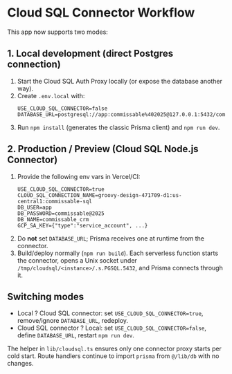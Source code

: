 # Cloud SQL Connector Workflow

This app now supports two modes:

## 1. Local development (direct Postgres connection)

1. Start the Cloud SQL Auth Proxy locally (or expose the database another way).
2. Create `.env.local` with:
   ```env
   USE_CLOUD_SQL_CONNECTOR=false
   DATABASE_URL=postgresql://app:commissable%402025@127.0.0.1:5432/commissable_crm
   ```
3. Run `npm install` (generates the classic Prisma client) and `npm run dev`.

## 2. Production / Preview (Cloud SQL Node.js Connector)

1. Provide the following env vars in Vercel/CI:
   ```env
   USE_CLOUD_SQL_CONNECTOR=true
   CLOUD_SQL_CONNECTION_NAME=groovy-design-471709-d1:us-central1:commissable-sql
   DB_USER=app
   DB_PASSWORD=commissable@2025
   DB_NAME=commissable_crm
   GCP_SA_KEY={"type":"service_account", ...}
   ```
2. Do **not** set `DATABASE_URL`; Prisma receives one at runtime from the connector.
3. Build/deploy normally (`npm run build`). Each serverless function starts the connector, opens a Unix socket under `/tmp/cloudsql/<instance>/.s.PGSQL.5432`, and Prisma connects through it.

## Switching modes

- Local ? Cloud SQL connector: set `USE_CLOUD_SQL_CONNECTOR=true`, remove/ignore `DATABASE_URL`, redeploy.
- Cloud SQL connector ? Local: set `USE_CLOUD_SQL_CONNECTOR=false`, define `DATABASE_URL`, restart `npm run dev`.

The helper in `lib/cloudsql.ts` ensures only one connector proxy starts per cold start. Route handlers continue to import `prisma` from `@/lib/db` with no changes.
